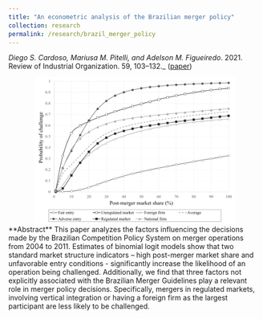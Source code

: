 ```yaml
---
title: "An econometric analysis of the Brazilian merger policy"
collection: research
permalink: /research/brazil_merger_policy
---
```

_Diego S. Cardoso, Mariusa M. Pitelli, and Adelson M. Figueiredo_. 2021. Review of Industrial Organization. 59, 103–132._ ([paper](https://doi.org/10.1007/s11151-021-09812-3))

<center>
  <img src="/images/cade.png" width="400"/>
</center>
**Abstract**
This paper analyzes the factors influencing the decisions made by the Brazilian Competition Policy System on merger operations from 2004 to 2011. Estimates of binomial logit models show that two standard market structure indicators – high post-merger market share and unfavorable entry conditions - significantly increase the likelihood of an operation being challenged. Additionally, we find that three factors not explicitly associated with the Brazilian Merger Guidelines play a relevant role in merger policy decisions. Specifically, mergers in regulated markets, involving vertical integration or having a foreign firm as the largest participant are less likely to be challenged.





